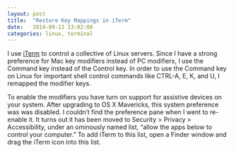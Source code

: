 ```yaml
---
layout: post
title:  "Restore Key Mappings in iTerm"
date:   2014-09-12 13:02:00
categories: linux, terminal
---
```


I use <a href="http://www.iterm2.com/#/section/home">iTerm</a> to control a collective of Linux servers. Since I have a strong preference for Mac key modifiers instead of PC modifiers, I use the Command key instead of the Control key. In order to use the Command key on Linux for important shell control commands like CTRL-A, E, K, and U, I remapped the modifier keys.

To enable the modifiers you have turn on support for assistive devices on your system. After upgrading to OS X Mavericks, this system preference was was disabled. I couldn’t find the preference pane when I went to re-enable it. It turns out it has been moved to Security &gt; Privacy &gt; Accessibility, under an ominously named list, “allow the apps below to control your computer.” To add iTerm to this list, open a Finder window and drag the iTerm icon into this list.